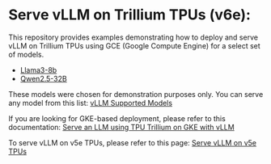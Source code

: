 # Serve vLLM on Trillium TPUs (v6e):

This repository provides examples demonstrating how to deploy and serve vLLM on Trillium TPUs using GCE (Google Compute Engine) for a select set of models.

- [Llama3-8b](./Llama3-8b/README.md)
- [Qwen2.5-32B](./Qwen2.5-32B/README.md)

These models were chosen for demonstration purposes only. You can serve any model from this list: [vLLM Supported Models](https://docs.vllm.ai/en/latest/models/supported_models.html)

If you are looking for GKE-based deployment, please refer to this documentation: [Serve an LLM using TPU Trillium on GKE with vLLM](https://cloud.google.com/kubernetes-engine/docs/tutorials/serve-vllm-tpu)

To serve vLLM on v5e TPUs, please refer to this page: [Serve vLLM on v5e TPUs](../../v5e/vLLM/README.md)

